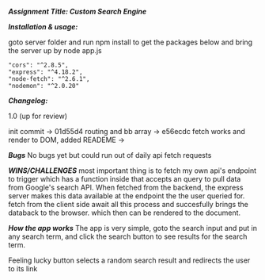 ***Assignment Title: Custom Search Engine***


***Installation & usage:***

goto server folder and run npm install to get the packages below
and bring the server up by node app.js

    "cors": "^2.8.5",
    "express": "^4.18.2",
    "node-fetch": "^2.6.1",
    "nodemon": "^2.0.20"
  
***Changelog:***
  
1.0 (up for review)

init commit -> 01d55d4
routing and bb array -> e56ecdc
fetch works and render to DOM, added READEME -> 

***Bugs***
No bugs yet but could run out of daily api fetch requests

***WINS/CHALLENGES***
most important thing is to fetch my own api's endpoint to trigger
which has a function inside that accepts an query to pull data
from Google's search API. When fetched from the backend, the express
server makes this data available at the endpoint the the user queried
for. fetch from the client side await all this process and succesfully
brings the databack to the browser. which then can be rendered to the document.

***How the app works***
The app is very simple, goto the search input and put in any search term,
and click the search button to see results for the search term.

Feeling lucky button selects a random search result and redirects the user
to its link







